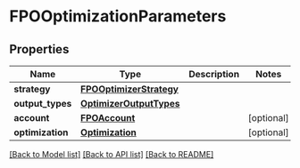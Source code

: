 # FPOOptimizationParameters


## Properties
Name | Type | Description | Notes
------------ | ------------- | ------------- | -------------
**strategy** | [**FPOOptimizerStrategy**](FPOOptimizerStrategy.md) |  | 
**output_types** | [**OptimizerOutputTypes**](OptimizerOutputTypes.md) |  | 
**account** | [**FPOAccount**](FPOAccount.md) |  | [optional] 
**optimization** | [**Optimization**](Optimization.md) |  | [optional] 

[[Back to Model list]](../README.md#documentation-for-models) [[Back to API list]](../README.md#documentation-for-api-endpoints) [[Back to README]](../README.md)



